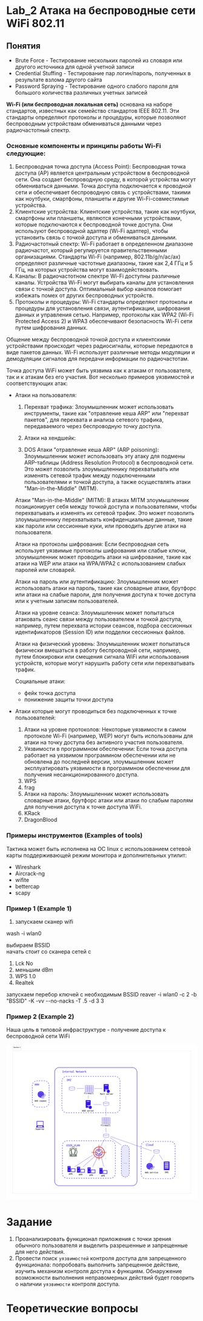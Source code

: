 # Lab_2 Атака на беспроводные сети WiFi 802.11

## Понятия

- Brute Force - Тестирование нескольких паролей из словаря или другого источника для одной учетной записи
- Credential Stuffing - Тестирование пар логин/пароль, полученных в результате взлома другого сайта
- Password Spraying - Тестирование одного слабого пароля для большого количества различных учетных записей
  
**Wi-Fi (или беспроводная локальная сеть)** основана на наборе стандартов, известных как семейство стандартов IEEE 802.11. Эти стандарты определяют протоколы и процедуры, которые позволяют беспроводным устройствам обмениваться данными через радиочастотный спектр.

### Основные компоненты и принципы работы Wi-Fi следующие:

1. Беспроводная точка доступа (Access Point): Беспроводная точка доступа (AP) является центральным устройством в беспроводной сети. Она создает беспроводную среду, в которой устройства могут обмениваться данными. Точка доступа подключается к проводной сети и обеспечивает беспроводную связь с устройствами, такими как ноутбуки, смартфоны, планшеты и другие Wi-Fi-совместимые устройства.
2. Клиентские устройства: Клиентские устройства, такие как ноутбуки, смартфоны или планшеты, являются конечными устройствами, которые подключаются к беспроводной точке доступа. Они используют беспроводной адаптер (Wi-Fi адаптер), чтобы установить связь с точкой доступа и обмениваться данными.
3. Радиочастотный спектр: Wi-Fi работает в определенном диапазоне радиочастот, который регулируется правительственными организациями. Стандарты Wi-Fi (например, 802.11b/g/n/ac/ax) определяют различные частотные диапазоны, такие как 2,4 ГГц и 5 ГГц, на которых устройства могут взаимодействовать.
4. Каналы: В радиочастотном спектре Wi-Fi доступны различные каналы. Устройства Wi-Fi могут выбирать каналы для установления связи с точкой доступа. Оптимальный выбор каналов помогает избежать помех от других беспроводных устройств.
5. Протоколы и процедуры: Wi-Fi стандарты определяют протоколы и процедуры для установления связи, аутентификации, шифрования данных и управления сетью. Например, протоколы как WPA2 (Wi-Fi Protected Access 2) и WPA3 обеспечивают безопасность Wi-Fi сети путем шифрования данных.

Общение между беспроводной точкой доступа и клиентскими устройствами происходит через радиосигналы, которые передаются в виде пакетов данных. Wi-Fi использует различные методы модуляции и демодуляции сигналов для передачи информации по радиочастотам.

Точка доступа WiFi может быть уязвима как к атакам от пользователя, так и к атакам без его участия. Вот несколько примеров уязвимостей и соответствующих атак:

- Атаки на пользователя:
	1. Перехват трафика: Злоумышленник может использовать инструменты, такие как "отравление кеша ARP" или "перехват пакетов", для перехвата и анализа сетевого трафика, передаваемого через беспроводную точку доступа.
    
    3. Атаки на хендшейк:
    4. DOS
        Атаки "отравление кеша ARP" (ARP poisoning): Злоумышленник может использовать эту атаку для подмены ARP-таблицы (Address Resolution Protocol) в беспроводной сети. Это может позволить злоумышленнику перехватывать или изменять сетевой трафик между подключенными пользователями и точкой доступа, а также осуществлять атаки "Man-in-the-Middle" (MITM).

    Атаки "Man-in-the-Middle" (MITM): В атаках MITM злоумышленник позиционирует себя между точкой доступа и пользователями, чтобы перехватывать и изменять их сетевой трафик. Это может позволить злоумышленнику перехватывать конфиденциальные данные, такие как пароли или сессионные куки, или проводить другие атаки на пользователя.

    Атаки на протоколы шифрования: Если беспроводная сеть использует уязвимые протоколы шифрования или слабые ключи, злоумышленник может проводить атаки на шифрование, такие как атаки на WEP или атаки на WPA/WPA2 с использованием слабых паролей или словарей.

    Атаки на пароль или аутентификацию: Злоумышленник может использовать атаки на пароль, такие как словарные атаки, брутфорс или атаки на слабые пароли, для получения доступа к точке доступа или к учетным записям пользователей.

    Атаки на уровне сеанса: Злоумышленник может попытаться атаковать сеанс связи между пользователем и точкой доступа, например, путем перехвата истории сеансов, подбора сессионных идентификаторов (Session ID) или подделки сессионных файлов.

    Атаки на физический уровень: Злоумышленник может попытаться физически вмешаться в работу беспроводной сети, например, путем блокировки или смещения сигнала WiFi или использования устройств, которые могут нарушить работу сети или перехватывать трафик.

    Социальные атаки:
    - фейк точка доступа
    - понижение защиты точки доступа

- Атаки которые могут проводиться без подключенных к точке пользователей:
    1. Атаки на уровне протоколов: Некоторые уязвимости в самом протоколе Wi-Fi (например, WEP) могут быть использованы для атаки на точку доступа без активного участия пользователя.
    2. Уязвимости в программном обеспечении: Если точка доступа работает на уязвимом программном обеспечении или не обновлена до последней версии, злоумышленник может эксплуатировать уязвимости в программном обеспечении для получения несанкционированного доступа.
    3. WPS
    4. frag
    5. Атаки на пароль: Злоумышленник может использовать словарные атаки, брутфорс атаки или атаки по слабым паролям для получения доступа к точке доступа WiFi.
    6. KRack
    7. DragonBlood
 
 

### Примеры инструментов (Examples of tools)

Тактика может быть исполнена на ОС linux с использованием сетевой карты поддерживающей режим монитора и дополнительных утилит:
- Wireshark
- Aircrack-ng
- wifite 
- bettercap
- scapy

### Пример 1 (Example 1)

1. запускаем сканер wifi   
  
  wash -i wlan0 
    
  выбираем BSSID           
  начать стоит со сканера сетей с 

  1. Lck No
  2. меньшим dBm
  3. WPS 1.0
  4. Realtek

  


  запускаем перебор ключей с необходимым BSSID
  reaver -i wlan0 -c 2 -b "BSSID" -K -vv --no-nacks -T .5 -d 3 3


### Пример 2 (Example 2)

Наша цель в типовой инфраструктуре - получение доступа к беспроводной сети WiFi

![Alt text](<Section 1 (2).png>)

# Задание

1. Проанализировать функционал приложения с точки зрения обычного пользователя и выделить разрешенные и запрещенные для него действия.
2. Провести поиск `уязвимостей` контроля доступа для запрещенного функционала: попробовать выполнить запрещенное действие, изучить механизм контроля доступа к функциям. Обнаружение возможности выполнения неправомерных действий будет говорить о наличии `уязвимости` контроля доступа.

# Теоретические вопросы
